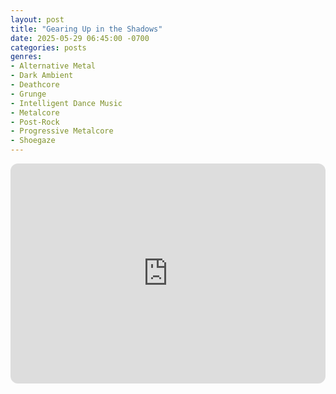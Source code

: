 ```yaml
---
layout: post
title: "Gearing Up in the Shadows"
date: 2025-05-29 06:45:00 -0700
categories: posts
genres:
- Alternative Metal
- Dark Ambient
- Deathcore
- Grunge
- Intelligent Dance Music
- Metalcore
- Post-Rock
- Progressive Metalcore
- Shoegaze 
---
```

<iframe style="border-radius:12px" src="https://open.spotify.com/embed/playlist/2QrLPSOQeHQgN5tiaJ2Y5e?utm_source=generator" width="100%" height="352" frameBorder="0" allowfullscreen="" allow="autoplay; clipboard-write; encrypted-media; fullscreen; picture-in-picture" loading="lazy"></iframe>